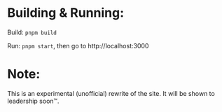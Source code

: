 # Building & Running:

Build: `pnpm build`

Run: `pnpm start`, then go to http://localhost:3000

# Note:

This is an experimental (unofficial) rewrite of the site. It will be shown to leadership soon™.
